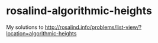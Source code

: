 # rosalind-algorithmic-heights
My solutions to http://rosalind.info/problems/list-view/?location=algorithmic-heights
